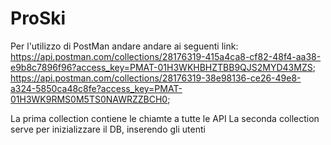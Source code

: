 # ProSki
Per l'utilizzo di PostMan andare andare ai seguenti link:
https://api.postman.com/collections/28176319-415a4ca8-cf82-48f4-aa38-e9b8c7896f96?access_key=PMAT-01H3WKHBHZTBB9QJS2MYD43MZS;
https://api.postman.com/collections/28176319-38e98136-ce26-49e8-a324-5850ca48c8fe?access_key=PMAT-01H3WK9RMS0M5TS0NAWRZZBCH0;

La prima collection contiene le chiamte a tutte le API 
La seconda collection serve per inizializzare il DB, inserendo gli utenti
